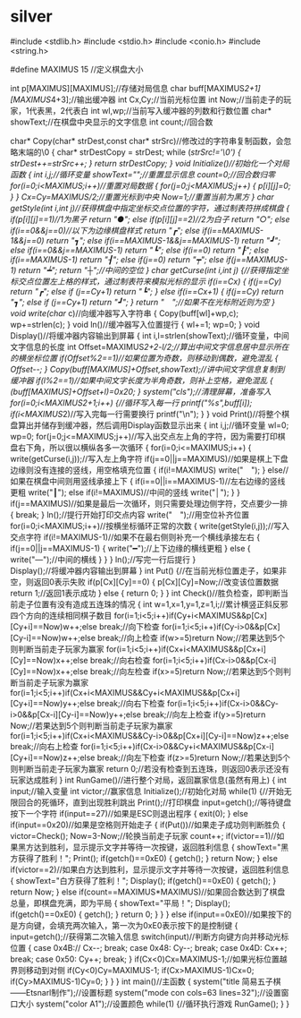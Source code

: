 # silver
#include <stdlib.h>
#include <stdio.h>
#include <conio.h>
#include <string.h>




#define MAXIMUS 15 //定义棋盘大小




int p[MAXIMUS][MAXIMUS];//存储对局信息
char buff[MAXIMUS*2+1][MAXIMUS*4+3];//输出缓冲器
int Cx,Cy;//当前光标位置
int Now;//当前走子的玩家，1代表黑，2代表白
int wl,wp;//当前写入缓冲器的列数和行数位置
char* showText;//在棋盘中央显示的文字信息
int count;//回合数




char* Copy(char* strDest,const char* strSrc)//修改过的字符串复制函数，会忽略末端的\0
{
	char* strDestCopy = strDest;
	while (*strSrc!='\0')
	{
		*strDest++=*strSrc++;
	}
	return strDestCopy;
}
void Initialize()//初始化一个对局函数
{
	int i,j;//循环变量
	showText="";//重置显示信息
	count=0;//回合数归零
	for(i=0;i<MAXIMUS;i++)//重置对局数据
	{
		for(j=0;j<MAXIMUS;j++)
			{
				p[i][j]=0;
			}
	}
	Cx=Cy=MAXIMUS/2;//重置光标到中央
	Now=1;//重置当前为黑方
}
char* getStyle(int i,int j)//获得棋盘中指定坐标交点位置的字符，通过制表符拼成棋盘
{
	if(p[i][j]==1)//1为黑子
	return "●";
	else if(p[i][j]==2)//2为白子
	return "○";
	else if(i==0&&j==0)//以下为边缘棋盘样式
	return "┏";
	else if(i==MAXIMUS-1&&j==0)
	return "┓";
	else if(i==MAXIMUS-1&&j==MAXIMUS-1)
	return "┛";
	else if(i==0&&j==MAXIMUS-1)
	return "┗";
	else if(i==0)
	return "┠";
	else if(i==MAXIMUS-1)
	return "┨";
	else if(j==0)
	return "┯";
	else if(j==MAXIMUS-1)
	return "┷";
	return "┼";//中间的空位
}
char* getCurse(int i,int j)
{//获得指定坐标交点位置左上格的样式，通过制表符来模拟光标的显示
	if(i==Cx)
	{
		if(j==Cy)
		return "┏";
		else if (j==Cy+1)
		return "┗";
	}
	else if(i==Cx+1)
	{
		if(j==Cy)
		return "┓";
		else if (j==Cy+1)
		return "┛";
	}
	return "　";//如果不在光标附近则为空
}
void write(char* c)//向缓冲器写入字符串
{
	Copy(buff[wl]+wp,c);
	wp+=strlen(c);
}
void ln()//缓冲器写入位置提行
{
	wl+=1;
	wp=0;
}
void Display()//将缓冲器内容输出到屏幕
{
	int i,l=strlen(showText);//循环变量，中间文字信息的长度
	int Offset=MAXIMUS*2+2-l/2;//算出中间文字信息居中显示所在的横坐标位置
	if(Offset%2==1)//如果位置为奇数，则移动到偶数，避免混乱
	{
		Offset--;
	}
	Copy(buff[MAXIMUS]+Offset,showText);//讲中间文字信息复制到缓冲器
	if(l%2==1)//如果中间文字长度为半角奇数，则补上空格，避免混乱
	{
		*(buff[MAXIMUS]+Offset+l)=0x20;
	}
	system("cls");//清理屏幕，准备写入
	for(i=0;i<MAXIMUS*2+1;i++)
	{//循环写入每一行
		printf("%s",buff[i]);
		if(i<MAXIMUS*2)//写入完每一行需要换行
		printf("\n");
	}
}
void Print()//将整个棋盘算出并储存到缓冲器，然后调用Display函数显示出来
{
	int i,j;//循环变量
	wl=0;
	wp=0;
	for(j=0;j<=MAXIMUS;j++)//写入出交点左上角的字符，因为需要打印棋盘右下角，所以很以横纵各多一次循环
	{
		for(i=0;i<=MAXIMUS;i++)
		{
			write(getCurse(i,j));//写入左上角字符
			if(j==0||j==MAXIMUS)//如果是棋上下盘边缘则没有连接的竖线，用空格填充位置
				{
					if(i!=MAXIMUS)
					write("　");
				}
				else//如果在棋盘中间则用竖线承接上下
				{
					if(i==0||i==MAXIMUS-1)//左右边缘的竖线更粗
					write("┃");
					else if(i!=MAXIMUS)//中间的竖线
					write("│");
				}
		}		
		if(j==MAXIMUS)//如果是最后一次循环，则只需要处理边侧字符，交点要少一排
		{
			break;
		}
		ln();//提行开始打印交点内容
		write("　");//用空位补齐位置
		for(i=0;i<MAXIMUS;i++)//按横坐标循环正常的次数
		{
			write(getStyle(i,j));//写入交点字符
			if(i!=MAXIMUS-1)//如果不在最右侧则补充一个横线承接左右
			{
				if(j==0||j==MAXIMUS-1)
				{
					write("━");//上下边缘的横线更粗
				}
				else
				{
					write("—");//中间的横线
				}
			}
		}
		ln();//写完一行后提行
	}	
	Display();//将缓冲器内容输出到屏幕
}
int Put()
{//在当前光标位置走子，如果非空，则返回0表示失败
	if(p[Cx][Cy]==0)
	{
		p[Cx][Cy]=Now;//改变该位置数据
		return 1;//返回1表示成功
	}
	else
	{
		return 0;
	}
}
int Check()//胜负检查，即判断当前走子位置有没有造成五连珠的情况
{
	int w=1,x=1,y=1,z=1,i;//累计横竖正斜反邪四个方向的连续相同棋子数目
	for(i=1;i<5;i++)if(Cy+i<MAXIMUS&&p[Cx][Cy+i]==Now)w++;else break;//向下检查
	for(i=1;i<5;i++)if(Cy-i>0&&p[Cx][Cy-i]==Now)w++;else break;//向上检查
	if(w>=5)return Now;//若果达到5个则判断当前走子玩家为赢家
	for(i=1;i<5;i++)if(Cx+i<MAXIMUS&&p[Cx+i][Cy]==Now)x++;else break;//向右检查
	for(i=1;i<5;i++)if(Cx-i>0&&p[Cx-i][Cy]==Now)x++;else break;//向左检查
	if(x>=5)return Now;//若果达到5个则判断当前走子玩家为赢家
	for(i=1;i<5;i++)if(Cx+i<MAXIMUS&&Cy+i<MAXIMUS&&p[Cx+i][Cy+i]==Now)y++;else break;//向右下检查
	for(i=1;i<5;i++)if(Cx-i>0&&Cy-i>0&&p[Cx-i][Cy-i]==Now)y++;else break;//向左上检查
	if(y>=5)return Now;//若果达到5个则判断当前走子玩家为赢家
	for(i=1;i<5;i++)if(Cx+i<MAXIMUS&&Cy-i>0&&p[Cx+i][Cy-i]==Now)z++;else break;//向右上检查
	for(i=1;i<5;i++)if(Cx-i>0&&Cy+i<MAXIMUS&&p[Cx-i][Cy+i]==Now)z++;else break;//向左下检查
	if(z>=5)return Now;//若果达到5个则判断当前走子玩家为赢家
	return 0;//若没有检查到五连珠，则返回0表示还没有玩家达成胜利
}
int RunGame()//进行整个对局，返回赢家信息(虽然有用上)
{
	int input;//输入变量
	int victor;//赢家信息
	Initialize();//初始化对局
	while(1)
	{//开始无限回合的死循环，直到出现胜利跳出
		Print();//打印棋盘
		input=getch();//等待键盘按下一个字符
		if(input==27)//如果是ESC则退出程序
		{
			exit(0);
		}
		else if(input==0x20)//如果是空格则开始走子
		{
			if(Put())//如果走子成功则判断胜负
			{
				victor=Check();
				Now=3-Now;//轮换当前走子玩家
				count++;
				if(victor==1)//如果黑方达到胜利，显示提示文字并等待一次按键，返回胜利信息
				{
					showText="黑方获得了胜利！";
					Print();
					if(getch()==0xE0)
					{
						getch();
					}
					return Now;
				}
				else if(victor==2)//如果白方达到胜利，显示提示文字并等待一次按键，返回胜利信息
				{
					showText="白方获得了胜利！";
					Display();
					if(getch()==0xE0)
					{
						getch();
					}
					return Now;
				}
				else if(count==MAXIMUS*MAXIMUS)//如果回合数达到了棋盘总量，即棋盘充满，即为平局
				{
					showText="平局！";
					Display();
					if(getch()==0xE0)
					{
						getch();
					}
					return 0;
				}
			}
		}
		else if(input==0xE0)//如果按下的是方向键，会填充两次输入，第一次为0xE0表示按下的是控制键
		{
			input=getch();//获得第二次输入信息
			switch(input)//判断方向键方向并移动光标位置
			{
				case 0x4B://
				Cx--;
				break;
				case 0x48:
				Cy--;
				break;
				case 0x4D:
				Cx++;
				break;
				case 0x50:
				Cy++;
				break;
			}
			if(Cx<0)Cx=MAXIMUS-1;//如果光标位置越界则移动到对侧
			if(Cy<0)Cy=MAXIMUS-1;
			if(Cx>MAXIMUS-1)Cx=0;
			if(Cy>MAXIMUS-1)Cy=0;
		}
	}
}
int main()//主函数
{
	system("title 简易五子棋 ——Etsnarl制作");//设置标题
	system("mode con cols=63 lines=32");//设置窗口大小
	system("color A1");//设置颜色
	while(1)
	{//循环执行游戏
		RunGame();
	}
}
